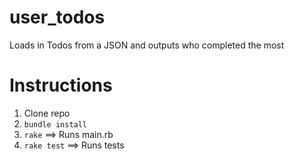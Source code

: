 # user_todos
Loads in Todos from a JSON and outputs who completed the most

# Instructions
1. Clone repo
2. `bundle install`
3. `rake` ==> Runs main.rb
4. `rake test` ==> Runs tests
